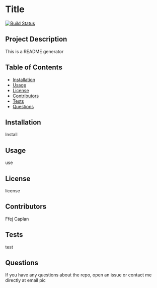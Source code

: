 # Title
 
[![Build Status](https://img.shields.io/github/followers/ffejcaplan?style=social)](https://img.shields.io/github/followers/ffejcaplan?label=Follow&style=social)
 
## Project Description
This is a README generator
 
## Table of Contents
* [Installation](#installation)
* [Usage](#usage)
* [License](#license)
* [Contributors](#contributors)
* [Tests](#tests)
* [Questions](#questions)

 
## Installation
Install
 
## Usage
use
 
## License
license
 
## Contributors
Ffej Caplan
 
## Tests
test
 
## Questions
If you have any questions about the repo, open an issue or contact me directly at email 
 pic